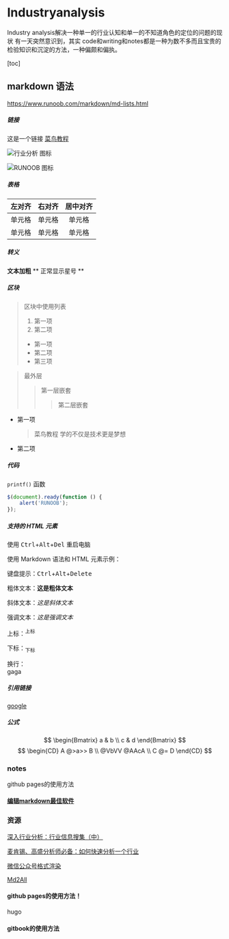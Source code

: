 # Industryanalysis
Industry analysis解决一种单一的行业认知和单一的不知道角色的定位的问题的现状
有一天突然意识到，其实 code和writing和notes都是一种为数不多而且宝贵的
检验知识和沉淀的方法，一种偏颇和偏执。

[toc]


## markdown 语法
https://www.runoob.com/markdown/md-lists.html


##### 链接
这是一个链接 [菜鸟教程](https://www.runoob.com)

![行业分析 图标](https://image.woshipm.com/wp-files/2022/09/xtWnue0ynGxVyt56Ml5d.jpg!/both/320x182)

![RUNOOB 图标](http://static.runoob.com/images/runoob-logo.png "RUNOOB")


##### 表格
| 左对齐 | 右对齐 | 居中对齐 |
| :-----| ----: | :----: |
| 单元格 | 单元格 | 单元格 |
| 单元格 | 单元格 | 单元格 |


##### 转义
**文本加粗** 
\*\* 正常显示星号 \*\*


##### 区块
> 区块中使用列表
> 1. 第一项
> 2. 第二项
> + 第一项
> + 第二项
> + 第三项
>
> 

> 最外层
> > 第一层嵌套
> > > 第二层嵌套

* 第一项
    > 菜鸟教程
    > 学的不仅是技术更是梦想
* 第二项



##### 代码
`printf()` 函数

```javascript
$(document).ready(function () {
    alert('RUNOOB');
});
```










##### 支持的 HTML 元素
使用 <kbd>Ctrl</kbd>+<kbd>Alt</kbd>+<kbd>Del</kbd> 重启电脑

使用 Markdown 语法和 HTML 元素示例：

键盘提示：<kbd>Ctrl</kbd>+<kbd>Alt</kbd>+<kbd>Delete</kbd>

粗体文本：<b>这是粗体文本</b>

斜体文本：<i>这是斜体文本</i>

强调文本：<em>这是强调文本</em>

上标：<sup>上标</sup>

下标：<sub>下标</sub>

换行：<br>gaga

##### 引用链接
[google]




##### 公式
$$
\begin{Bmatrix}
   a & b \\
   c & d
\end{Bmatrix}
$$
$$
\begin{CD}
   A @>a>> B \\
@VbVV @AAcA \\
   C @= D
\end{CD}
$$
### notes 
github pages的使用方法




#### [编辑markdown最佳软件](https://www.zhihu.com/tardis/zm/art/103348449?source_id=1003)


### 资源
[深入行业分析：行业信息搜集（中）](https://www.woshipm.com/it/4356422.html)

[麦肯锡、高盛分析师必备：如何快速分析一个行业](https://www.woshipm.com/data-analysis/5518563.html)

[google]: https://google.com 


[微信公众号格式渲染](https://www.flyzy2005.cn/tools/online-markdown)

[Md2All](http://md.aclickall.com)



#### github pages的使用方法！
hugo


#### gitbook的使用方法


